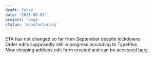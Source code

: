 ```yaml
---
draft: false
date: "2021-08-01"
project: 'vega'
status: 'manufacturing'
---
```


ETA has not changed so far from September despite lockdowns  
Order edits supposedly still in progress according to TypePlus  
New shipping address edit form created and can be accessed [here](https://forms.gle/AKhy2U8uUx5jK5ju5)